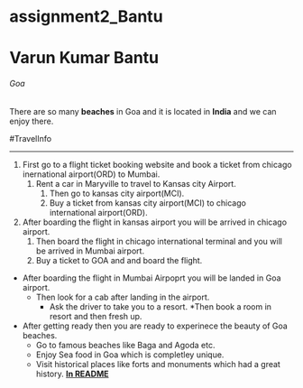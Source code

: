# assignment2_Bantu

# Varun Kumar Bantu
###### Goa

There are so many **beaches** in Goa and it is located in **India** and we can enjoy there.

#TravelInfo

---

1. First go to a flight ticket booking website and book a ticket from chicago inernational airport(ORD) to Mumbai.
    1. Rent a car in Maryville to travel to Kansas city Airport.
        1. Then go to kansas city airport(MCI).
        2. Buy a ticket from kansas city airport(MCI) to chicago international airport(ORD).
2. After boarding the flight in kansas airport you will be arrived in chicago airport.
    1. Then board the flight in chicago international terminal and you will be arrived in Mumbai airport.
    2. Buy a ticket to GOA and and board the flight.
* After boarding the flight in Mumbai Airpoprt you will be landed in Goa airport.
    * Then look for a cab after landing in the airport.
        * Ask the driver to take you to a resort.
        *Then book a room in resort and then fresh up.
* After getting ready then you are ready to experinece the beauty of Goa beaches.
   * Go to famous beaches like Baga and Agoda etc.
   * Enjoy Sea food in Goa which is completley unique.
   * Visit historical places like forts and monuments which had a great history.
**[In README](AboutMe.md)**    